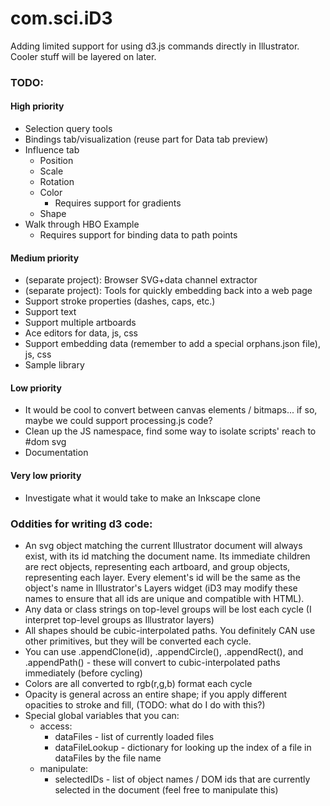 # com.sci.iD3 #

Adding limited support for using d3.js commands directly in Illustrator. Cooler stuff will be layered on later.

### TODO:

#### High priority
- Selection query tools
- Bindings tab/visualization (reuse part for Data tab preview)
- Influence tab
  - Position
  - Scale
  - Rotation
  - Color
    - Requires support for gradients
  - Shape
- Walk through HBO Example
  - Requires support for binding data to path points

#### Medium priority
- (separate project): Browser SVG+data channel extractor
- (separate project): Tools for quickly embedding back into a web page
- Support stroke properties (dashes, caps, etc.)
- Support text
- Support multiple artboards
- Ace editors for data, js, css
- Support embedding data (remember to add a special orphans.json file), js, css
- Sample library

#### Low priority
- It would be cool to convert between canvas elements / bitmaps... if so, maybe we could support processing.js code?
- Clean up the JS namespace, find some way to isolate scripts' reach to #dom svg
- Documentation

#### Very low priority
- Investigate what it would take to make an Inkscape clone

### Oddities for writing d3 code:
- An svg object matching the current Illustrator document will always exist, with its id matching the document name. Its
  immediate children are rect objects, representing each artboard, and group objects, representing each layer. Every element's
  id will be the same as the object's name in Illustrator's Layers widget (iD3 may modify these names to ensure that all ids are unique
  and compatible with HTML).
- Any data or class strings on top-level groups will be lost each cycle (I interpret top-level groups as Illustrator layers)
- All shapes should be cubic-interpolated paths. You definitely CAN use other primitives, but they will be converted each cycle.
- You can use .appendClone(id), .appendCircle(), .appendRect(), and .appendPath() - these will convert to cubic-interpolated paths immediately (before cycling)
- Colors are all converted to rgb(r,g,b) format each cycle
- Opacity is general across an entire shape; if you apply different opacities to stroke and fill, (TODO: what do I do with this?)
- Special global variables that you can:
  - access:
    - dataFiles - list of currently loaded files
    - dataFileLookup - dictionary for looking up the index of a file in dataFiles by the file name
  - manipulate:
    - selectedIDs - list of object names / DOM ids that are currently selected in the document (feel free to manipulate this)